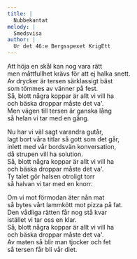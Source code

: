 ```yaml
---
title: |
  Nubbekantat
melody: |
  Smedsvisa
author: |
  Ur det 46:e Bergsspexet KrigEtt
---
```

Att höja en skål kan nog vara rätt   
men måttfullhet krävs för att ej halka snett.   
Av drycker är tersen särklassigt bäst   
som tömmes av vänner på fest.   
Så, blott några koppar är allt vi vill ha   
och bäska droppar måste det va'.   
Men vägen till tersen är ganska lång   
så helan vi tar med en gång. 

Nu har vi väl sagt varandra gutår,   
lagt bort våra titlar så gott som det går,   
inlett med vår bordsvän konversation,   
då strupen vill ha solution.   
Så, blott några koppar är allt vi vill ha   
och bäska droppar måste det va'.   
Ty talet gör halsen otroligt torr   
så halvan vi tar med en knorr. 

Om vi mot förmodan äter nån mat   
så bytes vårt lammkött mot pizza på fat.   
Den vådliga rätten får nog stå kvar   
istället vi tar oss en klar.   
Så, blott några koppar är allt vi vill ha   
och bäska droppar måste det va'.   
Av maten så blir man tjocker och fet   
så tersen får bli vår diet. 